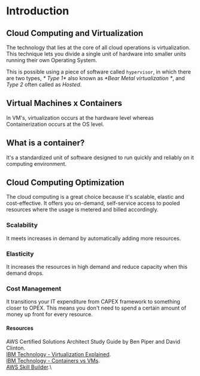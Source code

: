 # Introduction

## Cloud Computing and Virtualization

The technology that lies at the core of all cloud operations is virtualization.\
This technique lets you divide a single unit of hardware into smaller units running their own Operating System.

This is possible using a piece of software called `hypervisor`, in which there are two types,
_* Type 1*_ also known as _*Bear Metal virtualization *_, and _*Type 2*_ often called as _*Hosted*_.

## Virtual Machines x Containers

In VM's, virtualization occurs at the hardware level whereas Containerization occurs at the OS level.

## What is a container?

It's a standardized unit of software designed to run quickly and reliably on it computing environment.

## Cloud Computing Optimization

The cloud computing is a great choice because it's scalable, elastic and cost-effective. It offers you on-demand,
self-service access to pooled resources where the usage is metered and billed accordingly.

### Scalability

It meets increases in demand by automatically adding more resources.

### Elasticity

It increases the resources in high demand and reduce capacity when this demand drops.

### Cost Management

It transitions your IT expenditure from CAPEX framework to something closer to OPEX.
This means you don't need to spend a certain amount of money up front for every resource.

#### Resources

AWS Certified Solutions Architect Study Guide by Ben Piper and David Clinton.\
[IBM Technology - Virtualization Explained](https://www.youtube.com/watch?v=FZR0rG3HKIk).\
[IBM Technology - Containers vs VMs](https://www.youtube.com/watch?v=cjXI-yxqGTI).\
[AWS Skill Builder](https://explore.skillbuilder.aws/learn/course/106/play/233/introduction-to-containers).\
